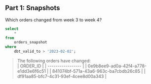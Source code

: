 ## Part 1: Snapshots
Which orders changed from week 3 to week 4?

```sql
select 
    * 
from 
    orders_snapshot 
where 
    dbt_valid_to > '2023-02-02';
``` 
> The following orders have changed: <br /> 
| ORDER_ID          |
| ----------------- |
| 0e9b8ee9-ad0a-42f4-a778-e1dd3e6f6c51 |
| 841074bf-571a-43a6-963c-ba7cbdb26c85 |
| df91aa85-bfc7-4c31-93ef-4cee8d00a343 |
